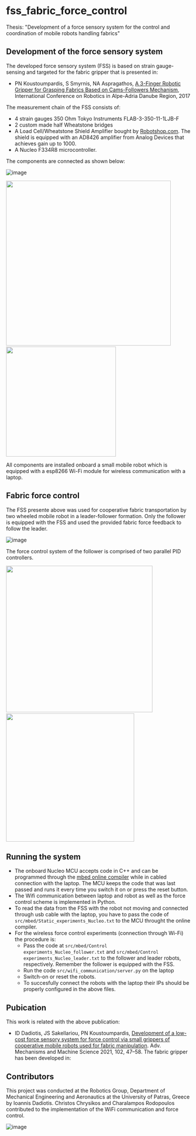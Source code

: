 # fss_fabric_force_control
Thesis: "Development of a force sensory system for the control and coordination of mobile robots handling fabrics"

## Development of the force sensory system
The developed force sensory system (FSS) is based on strain gauge-sensing and targeted for the fabric gripper that is presented in:

* PN Koustoumpardis, S Smyrnis, NA Aspragathos, [A 3-Finger Robotic Gripper for Grasping Fabrics Based on Cams-Followers Mechanism], International Conference on Robotics in Alpe-Adria Danube Region, 2017

The measurement chain of the FSS consists of:

* 4 strain gauges 350 Ohm Tokyo Instruments FLAB-3-350-11-1LJB-F
* 2 custom made half Wheatstone bridges
* A Load Cell/Wheatstone Shield Amplifier bought by [Robotshop.com]. The shield is equipped with an AD8426 amplifier from Analog Devices that achieves gain up to 1000.
* A Nucleo F334R8 microcontroller.

<!--p float="left">
  <img src="https://user-images.githubusercontent.com/75118133/159372939-beaf94a2-fa9c-4b10-b6cc-da1e09dafda9.png" width="250" />
  <img width="10" />
  <img src="https://user-images.githubusercontent.com/75118133/159373044-4143eb60-5efa-44cb-ad3a-6fe17e54c543.png" width="300" /> 
</p-->

The components are connected as shown below:

![image](https://user-images.githubusercontent.com/75118133/159374038-3470c8cd-0274-4bee-ba54-6d72d12e9dba.png)

<p float="left">
  <img src="https://user-images.githubusercontent.com/75118133/159375447-395f4a6d-1de8-4425-b5af-53eb7837ac1e.png" width="450" />
  <img width="10" />
  <img src="https://user-images.githubusercontent.com/75118133/159375021-d0e04246-2cdb-4cbb-838e-31c801a3b4b3.png" width="300" /> 
</p>

All components are installed onboard a small mobile robot which is equipped with a esp8266 Wi-Fi module for wireless communication with a laptop.

<!--![image](https://user-images.githubusercontent.com/75118133/159376847-4b2ff712-d9be-4eac-9caa-80cc84c042f4.png)-->


## Fabric force control
The FSS presente above was used for cooperative fabric transportation by two wheeled mobile robot in a leader-follower formation. Only the follower is equipped with the FSS and used the provided fabric force feedback to follow the leader.

![image](https://user-images.githubusercontent.com/75118133/159376304-20202a23-c892-4d47-8cb0-8b0c0be8201a.png)

The force control system of the follower is comprised of two parallel PID controllers.

<p float="left">
  <img src="https://user-images.githubusercontent.com/75118133/159375837-40476073-5735-401d-93b3-7df05c143125.png" width="400" />
  <img width="10" />
  <img src="https://user-images.githubusercontent.com/75118133/159376542-c8e2db9f-2235-49e5-8044-274fb0c01a08.png" width="350" /> 
</p>

## Running the system
* The onboard Nucleo MCU accepts code in C++ and can be programmed through the [mbed online compiler] while in cabled connection with the laptop. The MCU keeps the code that was last passed and runs it every time you switch it on or press the reset button.
* The Wifi communication between laptop and robot as well as the force control scheme is implemented in Python.
* To read the data from the FSS with the robot not moving and connected through usb cable with the laptop, you have to pass the code of `src/mbed/Static_experiments_Nucleo.txt` to the MCU throught the online compiler.
* For the wireless force control experiments (connection through Wi-Fi) the procedure is:
  - Pass the code at `src/mbed/Control experiments_Nucleo_follower.txt` and `src/mbed/Control experiments_Nucleo_leader.txt` to the follower and leader robots, respectively. Remember the follower is equipped with the FSS.
  - Run the code `src/wifi_communication/server.py` on the laptop
  - Switch-on or reset the robots.
  - To succesfully connect the robots with the laptop their IPs should be properly configured in the above files.

## Pubication
This work is related with the above publication:

* ID Dadiotis, JS Sakellariou, PN Koustoumpardis, [Development of a low-cost force sensory system for force control via small grippers of cooperative mobile robots used for fabric manipulation]. Adv. Mechanisms and Machine Science 2021, 102, 47–58.
The fabric gripper has been developed in:

## Contributors
This project was conducted at the Robotics Group, Department of Mechanical Engineering and Aeronautics at the University of Patras, Greece by Ioannis Dadiotis. Christos Chrysikos and Charalampos Rodopoulos contributed to the implementation of the WiFi communication and force control.

![image](https://user-images.githubusercontent.com/75118133/159381029-ff271c1e-f995-42a1-a11a-2c50890c7e5e.png)

[A 3-finger robotic gripper for grasping fabrics based on CAMS-followers mechanism]: https://link.springer.com/chapter/10.1007/978-3-319-61276-8_64
[Robotshop.com]: https://www.robotshop.com/ca/en/strain-gauge-load-cell-amplifier-shield-2ch.html?gclid=CjwKCAjwxOCRBhA8EiwA0X8hi5xmquA2swnKK2UYyfPzypNpCCVFiv0ISvpgf9J5K1QTpcKl0yu6_RoCApkQAvD_BwE
[Development of a low-cost force sensory system for force control via small grippers of cooperative mobile robots used for fabric manipulation]: https://link.springer.com/chapter/10.1007/978-3-030-75259-0_6
[mbed online compiler]: https://os.mbed.com/handbook/mbed-Compiler
